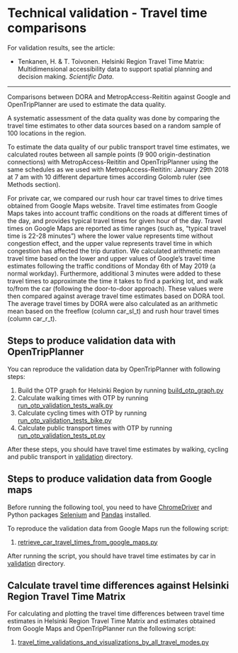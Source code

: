 # Technical validation - Travel time comparisons

For validation results, see the article:

 - Tenkanen, H. & T. Toivonen. Helsinki Region Travel Time Matrix: Multidimensional accessibility data to support spatial planning and decision making. *Scientific Data*.

-----

Comparisons between DORA and MetropAccess-Reititin against Google and OpenTripPlanner are used to estimate the data quality.

A systematic assessment of the data quality was done by comparing the travel time estimates 
to other data sources based on a random sample of 100 locations in the region. 

To estimate the data quality of our public transport travel time estimates, 
we calculated routes between all sample points (9 900 origin-destination connections) 
with MetropAccess-Reititin and OpenTripPlanner using the same 
schedules as we used with MetropAccess-Reititin: January 29th 2018 at 7 am with 10 different departure times 
according Golomb ruler (see Methods section). 

For private car, we compared our rush hour car travel times to drive times obtained from Google Maps website. 
Travel time estimates from Google Maps takes into account traffic conditions on the roads at different times of the day, 
and provides typical travel times for given hour of the day. Travel times on Google Maps are reported as 
time ranges (such as, “typical travel time is 22-28 minutes”) where the lower value represents time without congestion effect, 
and the upper value represents travel time in which congestion has affected the trip duration. 
We calculated arithmetic mean travel time based on the lower and upper values of Google’s travel time estimates 
following the traffic conditions of Monday 6th of May 2019 (a normal workday). Furthermore, additional 3 minutes were added to 
these travel times to approximate the time it takes to find a parking lot, 
and walk to/from the car (following the door-to-door approach). These values were then compared against average travel time estimates 
based on DORA tool. The average travel times by DORA were also calculated as an arithmetic mean based 
on the freeflow (column car_sl_t) and rush hour travel times (column car_r_t). 

## Steps to produce validation data with OpenTripPlanner

You can reproduce the validation data by OpenTripPlanner with following steps:

 1. Build the OTP graph for Helsinki Region by running [build_otp_graph.py](build_otp_graph.py)
 2. Calculate walking times with OTP by running [run_otp_validation_tests_walk.py](run_otp_validation_tests_walk.py)
 3. Calculate cycling times with OTP by running [run_otp_validation_tests_bike.py](run_otp_validation_tests_bike.py)
 4. Calculate public transport times with OTP by running [run_otp_validation_tests_pt.py](run_otp_validation_tests_pt.py)

After these steps, you should have travel time estimates by walking, cycling and public transport in [validation](validation) directory.

## Steps to produce validation data from Google maps

Before running the following tool, you need to have [ChromeDriver](https://chromedriver.chromium.org/downloads) and 
Python packages [Selenium](https://selenium-python.readthedocs.io/installation.html) and [Pandas](https://pandas.pydata.org/) installed.

To reproduce the validation data from Google Maps run the following script:
 
 1. [retrieve_car_travel_times_from_google_maps.py](retrieve_car_travel_times_from_google_maps.py)

After running the script, you should have travel time estimates by car in [validation](validation) directory.

## Calculate travel time differences against Helsinki Region Travel Time Matrix

For calculating and plotting the travel time differences between travel time estimates 
in Helsinki Region Travel Time Matrix and estimates obtained from Google Maps and OpenTripPlanner
run the following script:

 1. [travel_time_validations_and_visualizations_by_all_travel_modes.py](travel_time_validations_and_visualizations_by_all_travel_modes.py)
